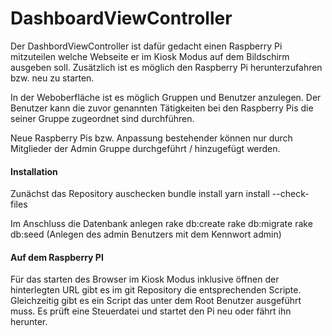 # DashboardViewController
Der DashbordViewController ist dafür gedacht einen Raspberry Pi mitzuteilen welche Webseite er im Kiosk Modus auf dem Bildschirm ausgeben soll. Zusätzlich ist es möglich den Raspberry Pi herunterzufahren bzw. neu zu starten.

In der Weboberfläche ist es möglich Gruppen und Benutzer anzulegen. Der Benutzer kann die zuvor genannten Tätigkeiten bei den Raspberry Pis die seiner Gruppe zugeordnet sind durchführen.

Neue Raspberry Pis bzw. Anpassung bestehender können nur durch Mitglieder der Admin Gruppe  durchgeführt / hinzugefügt werden.


#### Installation
Zunächst das Repository auschecken
bundle install
yarn install --check-files

Im Anschluss die Datenbank anlegen
rake db:create
rake db:migrate
rake db:seed (Anlegen des admin Benutzers mit dem Kennwort admin)


#### Auf dem Raspberry PI
Für das starten des Browser im Kiosk Modus inklusive öffnen der hinterlegten URL gibt es im git Repository die entsprechenden Scripte. Gleichzeitig gibt es ein Script das unter dem Root Benutzer ausgeführt muss. Es prüft eine Steuerdatei und startet den Pi neu oder fährt ihn herunter.
